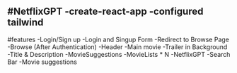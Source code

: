 #NetflixGPT
-create-react-app
-configured tailwind
-





#features
-Login/Sign up
    -Login and Singup Form
    -Redirect to Browse Page
-Browse (After Authentication)
    -Header
    -Main movie
        -Trailer in Background
        -Title & Description
        -MovieSuggestions
            -MovieLists * N
-NetflixGPT
    -Search Bar
    -Movie suggestions            